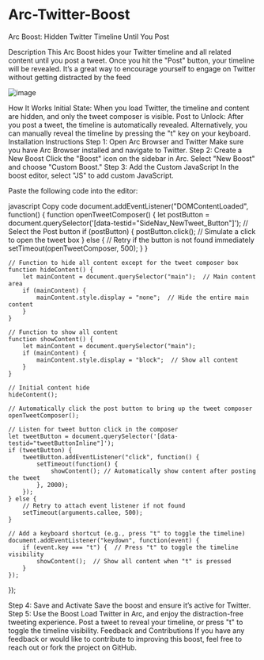 # Arc-Twitter-Boost
Arc Boost: Hidden Twitter Timeline Until You Post

Description
This Arc Boost hides your Twitter timeline and all related content until you post a tweet. Once you hit the "Post" button, your timeline will be revealed. It’s a great way to encourage yourself to engage on Twitter without getting distracted by the feed

![image](https://github.com/user-attachments/assets/aa3ec0cf-a388-400c-8904-908dc4d90d5a)


How It Works
Initial State: When you load Twitter, the timeline and content are hidden, and only the tweet composer is visible.
Post to Unlock: After you post a tweet, the timeline is automatically revealed. Alternatively, you can manually reveal the timeline by pressing the "t" key on your keyboard.
Installation Instructions
Step 1: Open Arc Browser and Twitter
Make sure you have Arc Browser installed and navigate to Twitter.
Step 2: Create a New Boost
Click the "Boost" icon on the sidebar in Arc.
Select "New Boost" and choose "Custom Boost."
Step 3: Add the Custom JavaScript
In the boost editor, select "JS" to add custom JavaScript.

Paste the following code into the editor:

javascript
Copy code
document.addEventListener("DOMContentLoaded", function() {
    function openTweetComposer() {
        let postButton = document.querySelector('[data-testid="SideNav_NewTweet_Button"]'); // Select the Post button
        if (postButton) {
            postButton.click();  // Simulate a click to open the tweet box
        } else {
            // Retry if the button is not found immediately
            setTimeout(openTweetComposer, 500);
        }
    }

    // Function to hide all content except for the tweet composer box
    function hideContent() {
        let mainContent = document.querySelector("main");  // Main content area
        if (mainContent) {
            mainContent.style.display = "none";  // Hide the entire main content
        }
    }

    // Function to show all content
    function showContent() {
        let mainContent = document.querySelector("main");
        if (mainContent) {
            mainContent.style.display = "block";  // Show all content
        }
    }

    // Initial content hide
    hideContent();

    // Automatically click the post button to bring up the tweet composer
    openTweetComposer();

    // Listen for tweet button click in the composer
    let tweetButton = document.querySelector('[data-testid="tweetButtonInline"]');
    if (tweetButton) {
        tweetButton.addEventListener("click", function() {
            setTimeout(function() {
                showContent(); // Automatically show content after posting the tweet
            }, 2000);
        });
    } else {
        // Retry to attach event listener if not found
        setTimeout(arguments.callee, 500);
    }

    // Add a keyboard shortcut (e.g., press "t" to toggle the timeline)
    document.addEventListener("keydown", function(event) {
        if (event.key === "t") {  // Press "t" to toggle the timeline visibility
            showContent();  // Show all content when "t" is pressed
        }
    });
});


Step 4: Save and Activate
Save the boost and ensure it’s active for Twitter.
Step 5: Use the Boost
Load Twitter in Arc, and enjoy the distraction-free tweeting experience. Post a tweet to reveal your timeline, or press "t" to toggle the timeline visibility.
Feedback and Contributions
If you have any feedback or would like to contribute to improving this boost, feel free to reach out or fork the project on GitHub.
